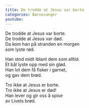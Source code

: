 ```yaml
---
title: De trodde at Jesus var borte
categories: Barnesanger
youtube: 
---
```


De trodde at Jesus var borte.  
De trodde at Jesus var død.  
Da kom han på stranden en morgen  
som lyste rød.

Han stod midt iblant dem som alltid.  
Et bål lyste opp med sin glød.  
Han lot dem få fisker i garnet,  
og gav dem brød.

Tro ikke at Jesus er borte.  
Tro ikke at Jesus er død!  
Han lever og gir oss å spise  
av Livets brød.
